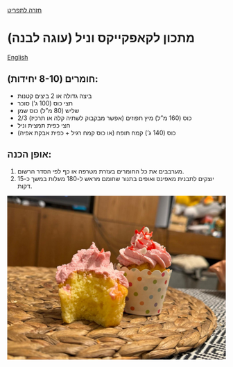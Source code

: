 [חזרה לתפריט](../index.MD)

# מתכון לקאפקייקס וניל (עוגה לבנה)
[English](vanila_cupcakes.MD)

## חומרים (8-10 יחידות):
- ביצה גדולה או 2 ביצים קטנות
- חצי כוס (100 ג’) סוכר
- שליש (80 מ”ל) כוס שמן
- 2/3 כוס (160 מ”ל) מיץ תפוזים (אפשר מבקבוק לשתיה קלה או תרכיז)
- חצי כפית תמצית וניל
- כוס (140 ג’) קמח תופח (או כוס קמח רגיל + כפית אבקת אפיה)

## אופן הכנה:
1. מערבבים את כל החומרים בעזרת מטרפה או כף לפי הסדר הרשום.
2. יוצקים לתבנית מאפינס ואופים בתנור שחומם מראש ל-180 מעלות במשך כ-15 דקות.

![Vanilla Cupcakes](../images/cupcake.jpg)

